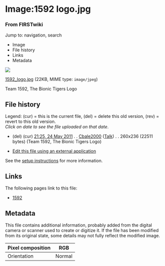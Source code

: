 

# Image:1592 logo.jpg

### From FIRSTwiki

Jump to: navigation, search

  * Image
  * File history
  * Links
  * Metadata

![](/media/1/1a/1592_logo.jpg)

[1592_logo.jpg](/media/1/1a/1592_logo.jpg "1592 logo.jpg" ) (22KB, MIME type:
`image/jpeg`)

Team 1592, The Bionic Tigers Logo

## File history

Legend: (cur) = this is the current file, (del) = delete this old version,
(rev) = revert to this old version.  
_Click on date to see the file uploaded on that date_.

  * (del) (cur) [21:25, 24 May 2011](/media/1/1a/1592_logo.jpg "/media/1/1a/1592 logo.jpg" ) . . [Cbale2000](User:Cbale2000 "User:Cbale2000" ) ([Talk](User_talk:Cbale2000 "User talk:Cbale2000" )) . . 260x236 (22511 bytes) (Team 1592, The Bionic Tigers Logo)
  

  * [Edit this file using an external application](/index.php?title=Image:1592_logo.jpg&action=edit&externaledit=true&mode=file "Image:1592 logo.jpg" )

See the [setup
instructions](http://meta.wikimedia.org/wiki/Help:External_editors
"http://meta.wikimedia.org/wiki/Help:External_editors" ) for more information.

## Links

The following pages link to this file:

  * [1592](1592 "1592" )

## Metadata

This file contains additional information, probably added from the digital
camera or scanner used to create or digitize it. If the file has been modified
from its original state, some details may not fully reflect the modified
image.

Pixel composition |  RGB  
---|---  
Orientation |  Normal  
  
